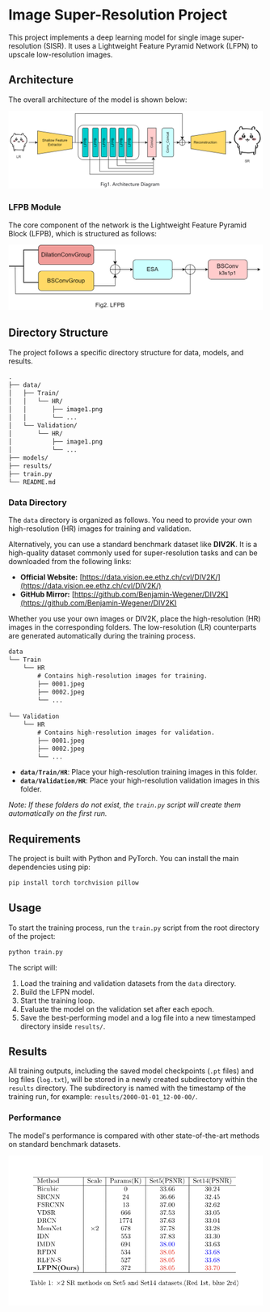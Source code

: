 # Image Super-Resolution Project

This project implements a deep learning model for single image super-resolution (SISR). It uses a Lightweight Feature Pyramid Network (LFPN) to upscale low-resolution images.

## Architecture

The overall architecture of the model is shown below:

![Architecture](fig/arc.png)

### LFPB Module

The core component of the network is the Lightweight Feature Pyramid Block (LFPB), which is structured as follows:

![LFPB Module](fig/LFPB.png)

## Directory Structure

The project follows a specific directory structure for data, models, and results.

```
.
├── data/
│   ├── Train/
│   │   └── HR/
│   │       ├── image1.png
│   │       └── ...
│   └── Validation/
│       └── HR/
│           ├── image1.png
│           └── ...
├── models/
├── results/
├── train.py
└── README.md
```

### Data Directory

The `data` directory is organized as follows. You need to provide your own high-resolution (HR) images for training and validation.

Alternatively, you can use a standard benchmark dataset like **DIV2K**. It is a high-quality dataset commonly used for super-resolution tasks and can be downloaded from the following links:
- **Official Website:** [https://data.vision.ee.ethz.ch/cvl/DIV2K/](https://data.vision.ee.ethz.ch/cvl/DIV2K/)
- **GitHub Mirror:** [https://github.com/Benjamin-Wegener/DIV2K](https://github.com/Benjamin-Wegener/DIV2K)

Whether you use your own images or DIV2K, place the high-resolution (HR) images in the corresponding folders. The low-resolution (LR) counterparts are generated automatically during the training process.

```
data
└── Train
    └── HR
        # Contains high-resolution images for training.
        ├── 0001.jpeg
        ├── 0002.jpeg
        └── ...

└── Validation
    └── HR
        # Contains high-resolution images for validation.
        ├── 0001.jpeg
        ├── 0002.jpeg
        └── ...
```

- **`data/Train/HR`**: Place your high-resolution training images in this folder.
- **`data/Validation/HR`**: Place your high-resolution validation images in this folder.

*Note: If these folders do not exist, the `train.py` script will create them automatically on the first run.*

## Requirements

The project is built with Python and PyTorch. You can install the main dependencies using pip:

```bash
pip install torch torchvision pillow
```

## Usage

To start the training process, run the `train.py` script from the root directory of the project:

```bash
python train.py
```

The script will:
1.  Load the training and validation datasets from the `data` directory.
2.  Build the LFPN model.
3.  Start the training loop.
4.  Evaluate the model on the validation set after each epoch.
5.  Save the best-performing model and a log file into a new timestamped directory inside `results/`.

## Results

All training outputs, including the saved model checkpoints (`.pt` files) and log files (`log.txt`), will be stored in a newly created subdirectory within the `results` directory. The subdirectory is named with the timestamp of the training run, for example: `results/2000-01-01_12-00-00/`.

### Performance

The model's performance is compared with other state-of-the-art methods on standard benchmark datasets.

![Performance Comparison](fig/sRtable.png)
